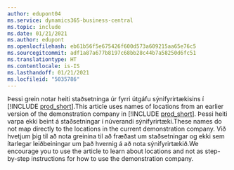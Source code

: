 ```yaml
---
author: edupont04
ms.service: dynamics365-business-central
ms.topic: include
ms.date: 01/21/2021
ms.author: edupont
ms.openlocfilehash: eb61b56f5e675426f600d573a609215aa65e76c5
ms.sourcegitcommit: adf1a87a677b8197c68bb28c44b7a58250d6fc51
ms.translationtype: HT
ms.contentlocale: is-IS
ms.lasthandoff: 01/21/2021
ms.locfileid: "5035786"
---
```

<span data-ttu-id="3209c-101">Þessi grein notar heiti staðsetninga úr fyrri útgáfu sýnifyrirtækisins í [!INCLUDE [prod_short](prod_short.md)].</span><span class="sxs-lookup"><span data-stu-id="3209c-101">This article uses names of locations from an earlier version of the demonstration company in [!INCLUDE [prod_short](prod_short.md)].</span></span> <span data-ttu-id="3209c-102">Þessi heiti varpa ekki beint á staðsetningar í núverandi sýnifyrirtæki.</span><span class="sxs-lookup"><span data-stu-id="3209c-102">These names do not map directly to the locations in the current demonstration company.</span></span> <span data-ttu-id="3209c-103">Við hvetjum þig til að nota greinina til að fræðast um staðsetningar og ekki sem ítarlegar leiðbeiningar um það hvernig á að nota sýnifyrirtækið.</span><span class="sxs-lookup"><span data-stu-id="3209c-103">We encourage you to use the article to learn about locations and not as step-by-step instructions for how to use the demonstration company.</span></span>